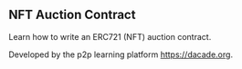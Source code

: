 ## NFT Auction Contract

Learn how to write an ERC721 (NFT) auction contract.

Developed by the p2p learning platform https://dacade.org.